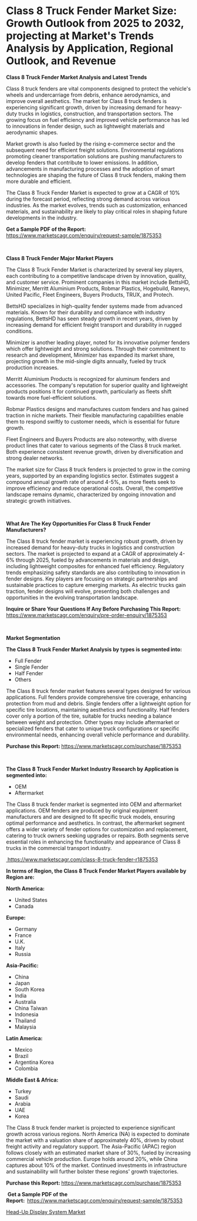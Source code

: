 <p><h1>Class 8 Truck Fender Market Size: Growth Outlook from 2025 to 2032, projecting at Market's Trends Analysis by Application, Regional Outlook, and Revenue</h1></p><p><strong>Class 8 Truck Fender Market Analysis and Latest Trends</strong></p>
<p><p>Class 8 truck fenders are vital components designed to protect the vehicle's wheels and undercarriage from debris, enhance aerodynamics, and improve overall aesthetics. The market for Class 8 truck fenders is experiencing significant growth, driven by increasing demand for heavy-duty trucks in logistics, construction, and transportation sectors. The growing focus on fuel efficiency and improved vehicle performance has led to innovations in fender design, such as lightweight materials and aerodynamic shapes.</p><p>Market growth is also fueled by the rising e-commerce sector and the subsequent need for efficient freight solutions. Environmental regulations promoting cleaner transportation solutions are pushing manufacturers to develop fenders that contribute to lower emissions. In addition, advancements in manufacturing processes and the adoption of smart technologies are shaping the future of Class 8 truck fenders, making them more durable and efficient.</p><p>The Class 8 Truck Fender Market is expected to grow at a CAGR of 10% during the forecast period, reflecting strong demand across various industries. As the market evolves, trends such as customization, enhanced materials, and sustainability are likely to play critical roles in shaping future developments in the industry.</p></p>
<p><strong>Get a Sample PDF of the Report:&nbsp;</strong> <a href="https://www.marketscagr.com/enquiry/request-sample/1875353?utm_campaign=2095&utm_medium=2&utm_source=Github&utm_content=ia&utm_term=31032025&utm_id=class-8-truck-fender">https://www.marketscagr.com/enquiry/request-sample/1875353</a></p>
<p>&nbsp;</p>
<p><strong>Class 8 Truck Fender Major Market Players</strong></p>
<p><p>The Class 8 Truck Fender Market is characterized by several key players, each contributing to a competitive landscape driven by innovation, quality, and customer service. Prominent companies in this market include BettsHD, Minimizer, Merritt Aluminium Products, Robmar Plastics, Hogebuild, Raneys, United Pacific, Fleet Engineers, Buyers Products, TRUX, and Protech.</p><p>BettsHD specializes in high-quality fender systems made from advanced materials. Known for their durability and compliance with industry regulations, BettsHD has seen steady growth in recent years, driven by increasing demand for efficient freight transport and durability in rugged conditions.</p><p>Minimizer is another leading player, noted for its innovative polymer fenders which offer lightweight and strong solutions. Through their commitment to research and development, Minimizer has expanded its market share, projecting growth in the mid-single digits annually, fueled by truck production increases.</p><p>Merritt Aluminium Products is recognized for aluminum fenders and accessories. The company's reputation for superior quality and lightweight products positions it for continued growth, particularly as fleets shift towards more fuel-efficient solutions.</p><p>Robmar Plastics designs and manufactures custom fenders and has gained traction in niche markets. Their flexible manufacturing capabilities enable them to respond swiftly to customer needs, which is essential for future growth.</p><p>Fleet Engineers and Buyers Products are also noteworthy, with diverse product lines that cater to various segments of the Class 8 truck market. Both experience consistent revenue growth, driven by diversification and strong dealer networks.</p><p>The market size for Class 8 truck fenders is projected to grow in the coming years, supported by an expanding logistics sector. Estimates suggest a compound annual growth rate of around 4-5%, as more fleets seek to improve efficiency and reduce operational costs. Overall, the competitive landscape remains dynamic, characterized by ongoing innovation and strategic growth initiatives.</p></p>
<p>&nbsp;</p>
<p><strong>What Are The Key Opportunities For Class 8 Truck Fender Manufacturers?</strong></p>
<p><p>The Class 8 truck fender market is experiencing robust growth, driven by increased demand for heavy-duty trucks in logistics and construction sectors. The market is projected to expand at a CAGR of approximately 4-6% through 2025, fueled by advancements in materials and design, including lightweight composites for enhanced fuel efficiency. Regulatory trends emphasizing safety standards are also contributing to innovation in fender designs. Key players are focusing on strategic partnerships and sustainable practices to capture emerging markets. As electric trucks gain traction, fender designs will evolve, presenting both challenges and opportunities in the evolving transportation landscape.</p></p>
<p><strong>Inquire or Share Your Questions If Any Before Purchasing This Report:</strong> <a href="https://www.marketscagr.com/enquiry/pre-order-enquiry/1875353?utm_campaign=2095&utm_medium=2&utm_source=Github&utm_content=ia&utm_term=31032025&utm_id=class-8-truck-fender">https://www.marketscagr.com/enquiry/pre-order-enquiry/1875353</a></p>
<p>&nbsp;</p>
<p><strong>Market Segmentation</strong></p>
<p><strong>The Class 8 Truck Fender Market Analysis by types is segmented into:</strong></p>
<p><ul><li>Full Fender</li><li>Single Fender</li><li>Half Fender</li><li>Others</li></ul></p>
<p><p>The Class 8 truck fender market features several types designed for various applications. Full fenders provide comprehensive tire coverage, enhancing protection from mud and debris. Single fenders offer a lightweight option for specific tire locations, maintaining aesthetics and functionality. Half fenders cover only a portion of the tire, suitable for trucks needing a balance between weight and protection. Other types may include aftermarket or specialized fenders that cater to unique truck configurations or specific environmental needs, enhancing overall vehicle performance and durability.</p></p>
<p><strong>Purchase this Report:&nbsp;</strong><a href="https://www.marketscagr.com/purchase/1875353?utm_campaign=2095&utm_medium=2&utm_source=Github&utm_content=ia&utm_term=31032025&utm_id=class-8-truck-fender">https://www.marketscagr.com/purchase/1875353</a></p>
<p>&nbsp;</p>
<p><strong>The Class 8 Truck Fender Market Industry Research by Application is segmented into:</strong></p>
<p><ul><li>OEM</li><li>Aftermarket</li></ul></p>
<p><p>The Class 8 truck fender market is segmented into OEM and aftermarket applications. OEM fenders are produced by original equipment manufacturers and are designed to fit specific truck models, ensuring optimal performance and aesthetics. In contrast, the aftermarket segment offers a wider variety of fender options for customization and replacement, catering to truck owners seeking upgrades or repairs. Both segments serve essential roles in enhancing the functionality and appearance of Class 8 trucks in the commercial transport industry.</p></p>
<p><a href="https://www.marketscagr.com/class-8-truck-fender-r1875353?utm_campaign=2095&utm_medium=2&utm_source=Github&utm_content=ia&utm_term=31032025&utm_id=class-8-truck-fender">&nbsp;https://www.marketscagr.com/class-8-truck-fender-r1875353</a></p>
<p><strong>In terms of Region, the Class 8 Truck Fender Market Players available by Region are:</strong></p>
<p>
    <p> <strong> North America: </strong>
        <ul>
            <li>United States</li>
            <li>Canada</li>
        </ul>
        </p> 
    <p> <strong> Europe: </strong>
        <ul>
            <li>Germany</li>
            <li>France</li>
            <li>U.K.</li>
            <li>Italy</li>
            <li>Russia</li>
        </ul>
        </p> 
    <p> <strong> Asia-Pacific: </strong>
        <ul>
            <li>China</li>
            <li>Japan</li>
            <li>South Korea</li>
            <li>India</li>
            <li>Australia</li>
            <li>China Taiwan</li>
            <li>Indonesia</li>
            <li>Thailand</li>
            <li>Malaysia</li>
        </ul>
        </p> 
    <p> <strong> Latin America: </strong>
        <ul>
            <li>Mexico</li>
            <li>Brazil</li>
            <li>Argentina Korea</li>
            <li>Colombia</li>
        </ul>
        </p> 
    <p> <strong> Middle East & Africa: </strong>
        <ul>
            <li>Turkey</li>
            <li>Saudi</li>
            <li>Arabia</li>
            <li>UAE</li>
            <li>Korea</li>
        </ul>
    </p>
    </p>
<p><p>The Class 8 truck fender market is projected to experience significant growth across various regions. North America (NA) is expected to dominate the market with a valuation share of approximately 40%, driven by robust freight activity and regulatory support. The Asia-Pacific (APAC) region follows closely with an estimated market share of 30%, fueled by increasing commercial vehicle production. Europe holds around 20%, while China captures about 10% of the market. Continued investments in infrastructure and sustainability will further bolster these regions' growth trajectories.</p></p>
<p><strong>Purchase this Report: </strong><a href="https://www.marketscagr.com/purchase/1875353?utm_campaign=2095&utm_medium=2&utm_source=Github&utm_content=ia&utm_term=31032025&utm_id=class-8-truck-fender">https://www.marketscagr.com/purchase/1875353</a></p>
<p>&nbsp;<strong>Get a Sample PDF of the Report:&nbsp;&nbsp;</strong><a href="https://www.marketscagr.com/enquiry/request-sample/1875353?utm_campaign=2095&utm_medium=2&utm_source=Github&utm_content=ia&utm_term=31032025&utm_id=class-8-truck-fender">https://www.marketscagr.com/enquiry/request-sample/1875353</a></p>
<p><strong></strong></p>
<p><p><a href="https://github.com/mauripalmi/Market-Research-Report-List-6/blob/main/head-up-display-system-market.md?utm_campaign=2095&utm_medium=2&utm_source=Github&utm_content=ia&utm_term=31032025&utm_id=class-8-truck-fender">Head-Up Display System Market</a></p></p>
